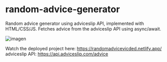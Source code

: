 # random-advice-generator
Random advice generator using adviceslip API, implemented with HTML/CSS/JS.
Fetches advice from the adviceslip API using async/await.

![imagen](https://user-images.githubusercontent.com/72361661/168021974-4834f26b-ff5c-4819-a0c0-ae2495801bd8.png)

Watch the deployed project here: https://randomadvicevicded.netlify.app/
adviceslip API: https://api.adviceslip.com/advice
